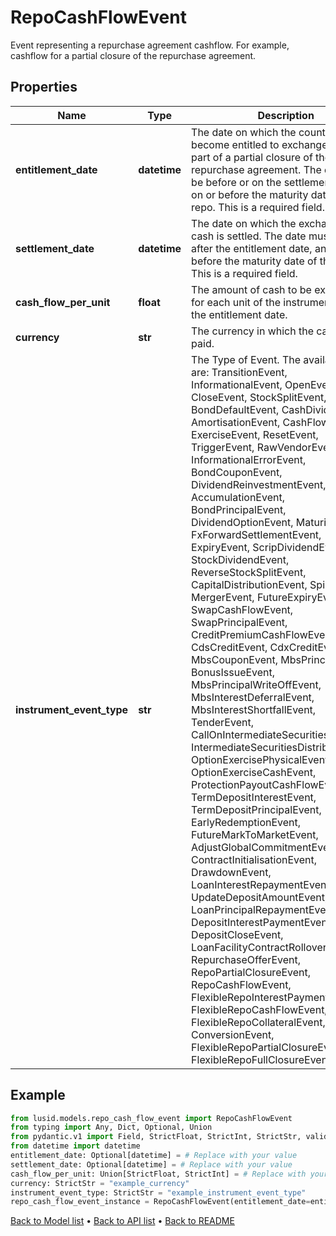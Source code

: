 # RepoCashFlowEvent

Event representing a repurchase agreement cashflow.  For example, cashflow for a partial closure of the  repurchase agreement.
## Properties
Name | Type | Description | Notes
------------ | ------------- | ------------- | -------------
**entitlement_date** | **datetime** | The date on which the counterparties become entitled  to exchange cash as part of a partial closure of the  repurchase agreement. The date must be before or on  the settlement date, and on or before the maturity  date of the repo. This is a required field. | [optional] 
**settlement_date** | **datetime** | The date on which the exchange of cash is settled.  The date must be on or after the entitlement date, and on or before the maturity date of the repo.  This is a required field. | [optional] 
**cash_flow_per_unit** | **float** | The amount of cash to be exchanged for each unit  of the instrument held on the entitlement date. | 
**currency** | **str** | The currency in which the cashflow is paid. | 
**instrument_event_type** | **str** | The Type of Event. The available values are: TransitionEvent, InformationalEvent, OpenEvent, CloseEvent, StockSplitEvent, BondDefaultEvent, CashDividendEvent, AmortisationEvent, CashFlowEvent, ExerciseEvent, ResetEvent, TriggerEvent, RawVendorEvent, InformationalErrorEvent, BondCouponEvent, DividendReinvestmentEvent, AccumulationEvent, BondPrincipalEvent, DividendOptionEvent, MaturityEvent, FxForwardSettlementEvent, ExpiryEvent, ScripDividendEvent, StockDividendEvent, ReverseStockSplitEvent, CapitalDistributionEvent, SpinOffEvent, MergerEvent, FutureExpiryEvent, SwapCashFlowEvent, SwapPrincipalEvent, CreditPremiumCashFlowEvent, CdsCreditEvent, CdxCreditEvent, MbsCouponEvent, MbsPrincipalEvent, BonusIssueEvent, MbsPrincipalWriteOffEvent, MbsInterestDeferralEvent, MbsInterestShortfallEvent, TenderEvent, CallOnIntermediateSecuritiesEvent, IntermediateSecuritiesDistributionEvent, OptionExercisePhysicalEvent, OptionExerciseCashEvent, ProtectionPayoutCashFlowEvent, TermDepositInterestEvent, TermDepositPrincipalEvent, EarlyRedemptionEvent, FutureMarkToMarketEvent, AdjustGlobalCommitmentEvent, ContractInitialisationEvent, DrawdownEvent, LoanInterestRepaymentEvent, UpdateDepositAmountEvent, LoanPrincipalRepaymentEvent, DepositInterestPaymentEvent, DepositCloseEvent, LoanFacilityContractRolloverEvent, RepurchaseOfferEvent, RepoPartialClosureEvent, RepoCashFlowEvent, FlexibleRepoInterestPaymentEvent, FlexibleRepoCashFlowEvent, FlexibleRepoCollateralEvent, ConversionEvent, FlexibleRepoPartialClosureEvent, FlexibleRepoFullClosureEvent | 
## Example

```python
from lusid.models.repo_cash_flow_event import RepoCashFlowEvent
from typing import Any, Dict, Optional, Union
from pydantic.v1 import Field, StrictFloat, StrictInt, StrictStr, validator
from datetime import datetime
entitlement_date: Optional[datetime] = # Replace with your value
settlement_date: Optional[datetime] = # Replace with your value
cash_flow_per_unit: Union[StrictFloat, StrictInt] = # Replace with your value
currency: StrictStr = "example_currency"
instrument_event_type: StrictStr = "example_instrument_event_type"
repo_cash_flow_event_instance = RepoCashFlowEvent(entitlement_date=entitlement_date, settlement_date=settlement_date, cash_flow_per_unit=cash_flow_per_unit, currency=currency, instrument_event_type=instrument_event_type)

```

[Back to Model list](../README.md#documentation-for-models) &#8226; [Back to API list](../README.md#documentation-for-api-endpoints) &#8226; [Back to README](../README.md)


